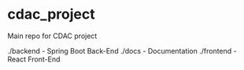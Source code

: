 
# cdac_project
Main repo for CDAC project

./backend - Spring Boot Back-End
./docs  - Documentation
./frontend - React Front-End
